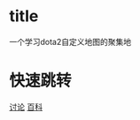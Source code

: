 # title
一个学习dota2自定义地图的聚集地

# 快速跳转
[讨论](https://github.com/takegine/dota2-addon-studie/discussions)
[百科](https://github.com/takegine/dota2-addon-studie/wiki)
